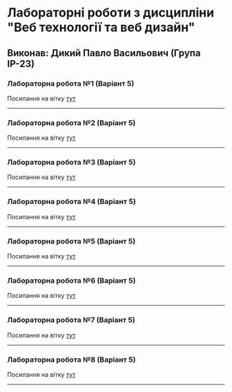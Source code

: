 # Лабораторні роботи з дисципліни "Веб технології та веб дизайн"

## Виконав: Дикий Павло Васильович (Група ІР-23)

### Лабораторна робота №1 (Варіант 5)
Посилання на вітку [тут](https://github.com/pavlo606/web_lab_1/pull/1)

***
### Лабораторна робота №2 (Варіант 5)
Посилання на вітку [тут](https://github.com/pavlo606/web_lab_1/pull/2)

***
### Лабораторна робота №3 (Варіант 5)
Посилання на вітку [тут](https://github.com/pavlo606/web_lab_1/pull/3)

***
### Лабораторна робота №4 (Варіант 5)
Посилання на вітку [тут](https://github.com/pavlo606/web_lab_1/pull/4)

***
### Лабораторна робота №5 (Варіант 5)
Посилання на вітку [тут](https://github.com/pavlo606/web_lab_1/pull/5)

***
### Лабораторна робота №6 (Варіант 5)
Посилання на вітку [тут](https://github.com/pavlo606/web_lab_1/pull/6)

***
### Лабораторна робота №7 (Варіант 5)
Посилання на вітку [тут](https://github.com/pavlo606/web_lab_1/pull/7)

***
### Лабораторна робота №8 (Варіант 5)
Посилання на вітку [тут](https://github.com/pavlo606/web_lab_1/pull/8)

***